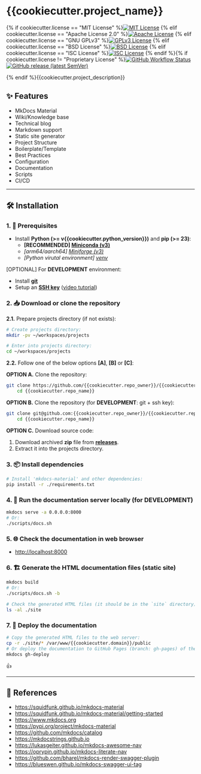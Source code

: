 # {{cookiecutter.project_name}}

{% if cookiecutter.license == "MIT License" %}[![MIT License](https://img.shields.io/badge/License-MIT-green.svg)](https://choosealicense.com/licenses/mit)
{% elif cookiecutter.license == "Apache License 2.0" %}[![Apache License](https://img.shields.io/badge/License-Apache%202.0-red.svg)](https://choosealicense.com/licenses/apache-2.0)
{% elif cookiecutter.license == "GNU GPLv3" %}[![GPLv3 License](https://img.shields.io/badge/License-GPLv3-blue.svg)](https://choosealicense.com/licenses/gpl-3.0)
{% elif cookiecutter.license == "BSD License" %}[![BSD License](https://img.shields.io/badge/License-BSD-blue.svg)](https://choosealicense.com/licenses/bsd-3-clause-clear)
{% elif cookiecutter.license == "ISC License" %}[![ISC License](https://img.shields.io/badge/License-ISC-blue.svg)](https://choosealicense.com/licenses/isc)
{% endif %}{% if cookiecutter.license != "Proprietary License" %}[![GitHub Workflow Status](https://img.shields.io/github/actions/workflow/status/{{cookiecutter.repo_owner}}/{{cookiecutter.repo_name}}/2.create-release.yml?logo=GitHub)](https://github.com/{{cookiecutter.repo_owner}}/{{cookiecutter.repo_name}}/actions/workflows/2.create-release.yml)
[![GitHub release (latest SemVer)](https://img.shields.io/github/v/release/{{cookiecutter.repo_owner}}/{{cookiecutter.repo_name}}?logo=GitHub&color=blue)](https://github.com/{{cookiecutter.repo_owner}}/{{cookiecutter.repo_name}}/releases)

{% endif %}{{cookiecutter.project_description}}

## ✨ Features

- MkDocs Material
- Wiki/Knowledge base
- Technical blog
- Markdown support
- Static site generator
- Project Structure
- Boilerplate/Template
- Best Practices
- Configuration
- Documentation
- Scripts
- CI/CD

---

## 🛠 Installation

### 1. 🚧 Prerequisites

- Install **Python (>= v{{cookiecutter.python_version}})** and **pip (>= 23)**:
    - **[RECOMMENDED] [Miniconda (v3)](https://www.anaconda.com/docs/getting-started/miniconda/install)**
    - *[arm64/aarch64] [Miniforge (v3)](https://github.com/conda-forge/miniforge)*
    - *[Python virutal environment] [venv](https://docs.python.org/3/library/venv.html)*

[OPTIONAL] For **DEVELOPMENT** environment:

- Install [**git**](https://git-scm.com/downloads)
- Setup an [**SSH key**](https://docs.github.com/en/github/authenticating-to-github/connecting-to-github-with-ssh) ([video tutorial](https://www.youtube.com/watch?v=snCP3c7wXw0))

### 2. 📥 Download or clone the repository

**2.1.** Prepare projects directory (if not exists):

```sh
# Create projects directory:
mkdir -pv ~/workspaces/projects

# Enter into projects directory:
cd ~/workspaces/projects
```

**2.2.** Follow one of the below options **[A]**, **[B]** or **[C]**:

**OPTION A.** Clone the repository:

```sh
git clone https://github.com/{{cookiecutter.repo_owner}}/{{cookiecutter.repo_name}}.git && \
    cd {{cookiecutter.repo_name}}
```

**OPTION B.** Clone the repository (for **DEVELOPMENT**: git + ssh key):

```sh
git clone git@github.com:{{cookiecutter.repo_owner}}/{{cookiecutter.repo_name}}.git && \
    cd {{cookiecutter.repo_name}}
```

**OPTION C.** Download source code:

1. Download archived **zip** file from [**releases**](https://github.com/{{cookiecutter.repo_owner}}/{{cookiecutter.repo_name}}/releases).
2. Extract it into the projects directory.

### 3. 📦 Install dependencies

```sh
# Install 'mkdocs-material' and other dependencies:
pip install -r ./requirements.txt
```

### 4. 🏁 Run the documentation server locally (for DEVELOPMENT)

```sh
mkdocs serve -a 0.0.0.0:8000
# Or:
./scripts/docs.sh
```

### 5. 🌐 Check the documentation in web browser

- <http://localhost:8000>

### 6. 🏗️ Generate the HTML documentation files (static site)

```sh
mkdocs build
# Or:
./scripts/docs.sh -b

# Check the generated HTML files (it should be in the `site` directory):
ls -al ./site
```

### 7. 🚀 Deploy the documentation

```sh
# Copy the generated HTML files to the web server:
cp -r ./site/* /var/www/{{cookiecutter.domain}}/public
# Or deploy the documentation to GitHub Pages (branch: gh-pages) of the current repository:
mkdocs gh-deploy
```

👍

---

## 📑 References

- <https://squidfunk.github.io/mkdocs-material>
- <https://squidfunk.github.io/mkdocs-material/getting-started>
- <https://www.mkdocs.org>
- <https://pypi.org/project/mkdocs-material>
- <https://github.com/mkdocs/catalog>
- <https://mkdocstrings.github.io>
- <https://lukasgeiter.github.io/mkdocs-awesome-nav>
- <https://oprypin.github.io/mkdocs-literate-nav>
- <https://github.com/bharel/mkdocs-render-swagger-plugin>
- <https://blueswen.github.io/mkdocs-swagger-ui-tag>
